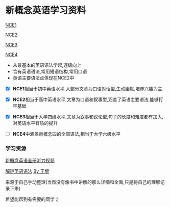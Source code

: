 # 新概念英语学习资料

[NCE1](./NCE1.md)

[NCE2](./NCE2.md)

[NCE3](./NCE3.md)

[NCE4](./NCE4.md)



- 从最基本的英语语法学起,逐级向上
- 含有英语语法,常用短语结构,常用口语
- 英语主要语法点体现在NCE2中 

- [x] **NCE1**相当于初中英语水平,大部分文章为口语对话型,生动幽默,培养兴趣为主
- [x] **NCE2**相当于高中英语水平,文章为口语和叙事型,涵盖了英语主要语法,能够打牢基础
- [x] **NCE3**相当于大学四级水平,文章为叙事和议论型,句子的长度和难度都有加大,对英语水平有质的提升
- [ ] **NCE4**中涵盖新概念四的全部语法,相当于大学六级水平



### 学习资源

[新概念英语全册听力视频](http://newconceptenglish.com)

[解谜英语语法](./src/解谜英语.png) [By 王垠](http://www.yinwang.org)

来源于自己手动整理(当然没有像书中讲解的那么详细和全面,只是将自己的理解记录下来)

希望能帮到有需要的同学 :)